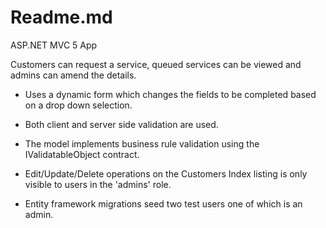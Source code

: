 # Readme.md

ASP.NET MVC 5 App

Customers can request a service, queued services can be viewed and admins can amend the details.


* Uses a dynamic form which changes the fields to be completed based on a drop down selection.

* Both client and server side validation are used.

* The model implements business rule validation using the IValidatableObject contract.

* Edit/Update/Delete operations on the Customers Index listing is only visible to users in the 'admins' role.

* Entity framework migrations seed two test users one of which is an admin.
